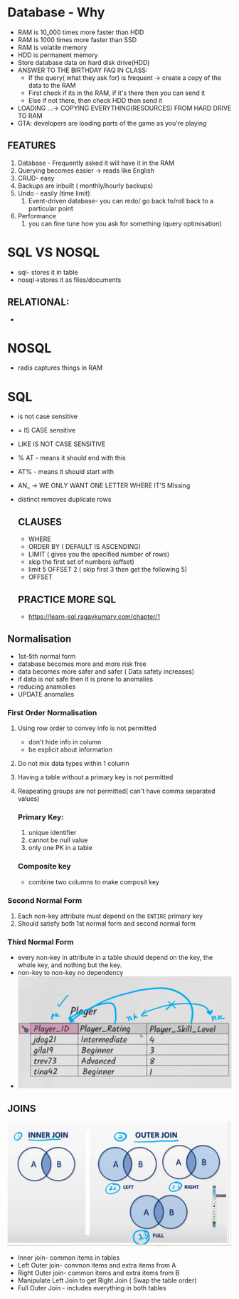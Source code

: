 # Database - Why

- RAM is 10_000 times more faster than HDD
- RAM is 1000 times more faster than SSD
- RAM is volatile memory
- HDD is permanent memory
- Store database data on hard disk drive(HDD)
- ANSWER TO THE BIRTHDAY FAQ IN CLASS:
  - If the query( what they ask for) is frequent -> create a copy of the data to the RAM
  - First check if its in the RAM, if it's there then you can send it
  - Else if not there, then check HDD then send it
- LOADING ...-> COPYING EVERYTHING(RESOURCES) FROM HARD DRIVE TO RAM
- GTA: developers are loading parts of the game as you're playing

## FEATURES

1. Database - Frequently asked it will have it in the RAM
2. Querying becomes easier -> reads like English
3. CRUD- easy
4. Backups are inbuilt ( monthly/hourly backups)
5. Undo - easily (time limit)
   1. Event-driven database- you can redo/ go back to/roll back to a particular point
6. Performance
   1. you can fine tune how you ask for something (query optimisation)

# SQL VS NOSQL

- sql- stores it in table
- nosql->stores it as files/documents

## RELATIONAL:

-

# NOSQL

- radis captures things in RAM

# SQL

- is not case sensitive
- = IS CASE sensitive
- LIKE IS NOT CASE SENSITIVE
- % AT - means it should end with this
- AT% - means it should start with
- AN\_ -> WE ONLY WANT ONE LETTER WHERE IT'S MIssing
- distinct removes duplicate rows

  ## CLAUSES

  - WHERE
  - ORDER BY ( DEFAULT IS ASCENDING)
  - LIMIT ( gives you the specified number of rows)
  - skip the first set of numbers (offset)
  - limit 5 OFFSET 2 ( skip first 3 then get the following 5)
  - OFFSET

  ## PRACTICE MORE SQL

  - https://learn-sql.ragavkumarv.com/chapter/1

## Normalisation

- 1st-5th normal form
- database becomes more and more risk free
- data becomes more safer and safer ( Data safety increases)
- if data is not safe then it is prone to anomalies
- reducing anamolies
- UPDATE anomalies

### First Order Normalisation

1. Using row order to convey info is not permitted

   - don't hide info in column
   - be explicit about information

2. Do not mix data types within 1 column
3. Having a table without a primary key is not permitted
4. Reapeating groups are not permitted( can't have comma separated values)

   ### Primary Key:

   1. unique identifier
   2. cannot be null value
   3. only one PK in a table

   ### Composite key

   - combine two columns to make composit key

### Second Normal Form

1.  Each non-key attribute must depend on the `ENTIRE` primary key
2.  Should satisfy both 1st normal form and second normal form

### Third Normal Form

- every non-key in attribute in a table should depend on the key, the whole key, and nothing but the key.
- non-key to non-key no dependency
- ![alt text](image-5.png)

## JOINS

![alt text](image-6.png)

- Inner join- common items in tables
- Left Outer join- common items and extra items from A
- Right Outer join- common items and extra items from B
- Manipulate Left Join to get Right Join ( Swap the table order)
- Full Outer Join - includes everything in both tables
